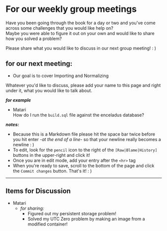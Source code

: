 # For our weekly group meetings
Have you been going through the book for a day or two and you've come across some challenges that you would like help on?  
Maybe you were able to figure it out on your own and would like to share how you solved a problem?

Please share what you would like to discuss in our next group meeting! : ) 

## **for our next meeting:**  
- Our goal is to cover Importing and Normalizing

Whatever you'd like to discuss, please add your name to this page and right under it, what you would like to talk about.

**_for example_**
- Matari  
How do I run the `build.sql` file against the enceladus database?  

**_notes:_**  
- Because this is a Markdown file please hit the space bar twice before you hit enter -_at the end of a line_- so that your newline really becomes a newline : )
- To edit, look for the `pencil` icon to the right of the `[Raw|Blame|History]` buttons in the upper-right and click it!
- Once you are in edit mode, add your entry after the `<hr>` tag
- When you're ready to save, scroll to the bottom of the page and click the `Commit changes` button. That's it! : ) 
<hr>

## Items for Discussion  
- Matari  
  - _for sharing:_ 
    - Figured out my persistent storage problem!  
    - Solved my UTC Zero problem by making an image from a modified container!
